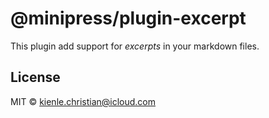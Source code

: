 # @minipress/plugin-excerpt

This plugin add support for *excerpts* in your markdown files.



## License

MIT &copy; kienle.christian@icloud.com
